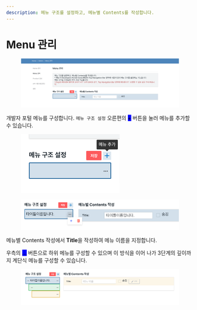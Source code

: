 ```yaml
---
description: 메뉴 구조를 설정하고, 메뉴별 Contents를 작성합니다.
---
```


# Menu 관리

<figure><img src="../../.gitbook/assets/image (4) (1).png" alt=""><figcaption></figcaption></figure>

개발자 포털 메뉴를 구성합니다. `메뉴 구조 설정` 오른편의 <mark style="background-color:blue;">+</mark> 버튼을 눌러 메뉴를 추가할 수 있습니다.&#x20;

<figure><img src="../../.gitbook/assets/image (54).png" alt=""><figcaption></figcaption></figure>

<figure><img src="../../.gitbook/assets/image (55).png" alt=""><figcaption></figcaption></figure>

메뉴별 Contents 작성에서 **Title**을 작성하여 메뉴 이름을 지정합니다.

우측의 <mark style="background-color:blue;">...</mark> 버튼으로 하위 메뉴를 구성할 수 있으며 이 방식을 이어 나가 3단계의 깊이까지 계단식 메뉴를 구성할 수 있습니다.

<figure><img src="../../.gitbook/assets/image (56).png" alt=""><figcaption></figcaption></figure>
